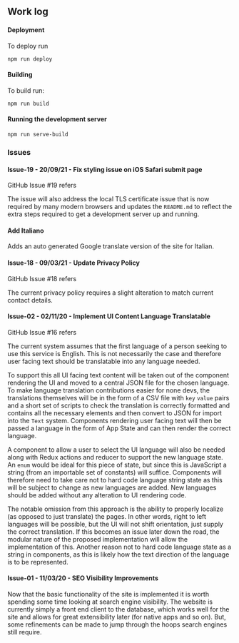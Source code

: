 ## Work log

#### Deployment

To deploy run 
```
npm run deploy
```

#### Building

To build run:
```
npm run build
```

#### Running the development server

```
npm run serve-build
```

### Issues

#### Issue-19 - 20/09/21 - Fix styling issue on iOS Safari submit page

GitHub Issue #19 refers

The issue will also address the local TLS certificate issue that is now required by many modern browsers and updates the `README.md` to reflect the extra steps required to get a development server up and running.

#### Add Italiano

Adds an auto generated Google translate version of the site for Italian.

#### Issue-18 - 09/03/21 - Update Privacy Policy

GitHub Issue #18 refers

The current privacy policy requires a slight alteration to match current contact details.

#### Issue-02 - 02/11/20 - Implement UI Content Language Translatable

GitHub Issue #16 refers

The current system assumes that the first language of a person seeking to use this service is English. This is not necessarily the case and therefore user facing text should be translatable into any language needed.

To support this all UI facing text content will be taken out of the component rendering the UI and moved to a central JSON file for the chosen language. To make language translation contributions easier for none devs, the translations themselves will be in the form of a CSV file with `key` `value` pairs and a short set of scripts to check the translation is correctly formatted and contains all the necessary elements and then convert to JSON for import into the `Text` system. Components rendering user facing text will then be passed a language in the form of App State and can then render the correct language.

A component to allow a user to select the UI language will also be needed along with Redux actions and reducer to support the new language state. An `enum` would be ideal for this piece of state, but since this is JavaScript a string (from an importable set of constants) will suffice. Components will therefore need to take care not to hard code language string state as this will be subject to change as new languages are added. New languages should be added without any alteration to UI rendering code.

The notable omission from this approach is the ability to properly localize (as opposed to just translate) the pages. In other words, right to left languages will be possible, but the UI will not shift orientation, just supply the correct translation. If this becomes an issue later down the road, the modular nature of the proposed implementation will allow the implementation of this. Another reason not to hard code language state as a string in components, as this is likely how the text direction of the language is to be represented.

#### Issue-01 - 11/03/20 - SEO Visibility Improvements

Now that the basic functionality of the site is implemented it is worth spending some time looking at search engine visibility. The website is currently simply a front end client to the database, which works well for the site and allows for great extensibility later (for native apps and so on). But, some refinements can be made to jump through the hoops search engines still require.